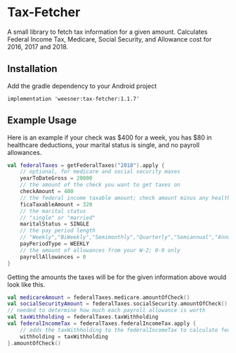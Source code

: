 # Tax-Fetcher
  A small library to fetch tax information for a given amount. Calculates Federal Income Tax, Medicare, Social Security, and Allowance cost for 2016, 2017 and 2018.

## Installation
  Add the gradle dependency to your Android project
  
  `implementation 'weesner:tax-fetcher:1.1.7'`

## Example Usage
Here is an example if your check was $400 for a week, you has $80 in healthcare deductions, your marital status is single, and no payroll allowances.
```kotlin
val federalTaxes = getFederalTaxes("2018").apply {
    // optional, for medicare and social security maxes
    yearToDateGross = 20000
    // the amount of the check you want to get taxes on
    checkAmount = 400
    // the federal income taxable amount; check amount minus any healthcare deductions       
    ficaTaxableAmount = 320
    // the marital status
    // "single" or "married"
    maritalStatus = SINGLE
    // the pay period length 
    // "Weekly","BiWeekly","Semimonthly","Quarterly","Semiannual","Annual" or "Daily"
    payPeriodType = WEEKLY
    // the amount of allowances from your W-2; 0-9 only
    payrollAllowances = 0
}
```

Getting the amounts the taxes will be for the given information above would look like this.
```kotlin
val medicareAmount = federalTaxes.medicare.amountOfCheck()
val socialSecurityAmount = federalTaxes.socialSecurity.amountOfCheck()
// needed to determine how much each payroll allowance is worth
val taxWithholding = federalTaxes.taxWithholding
val federalIncomeTax = federalTaxes.federalIncomeTax.apply {
    // adds the taxWithholding to the federalIncomeTax to calculate federal income tax correctly
    withholding = taxWithholding
}.amountOfCheck()
```  